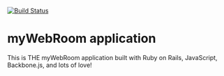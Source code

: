 [![Build Status](https://travis-ci.org/myWebRoom/mywebroom.png)](https://travis-ci.org/myWebRoom/mywebroom)

# myWebRoom application

This is THE myWebRoom application built with Ruby on Rails, JavaScript, Backbone.js, and lots of love!



